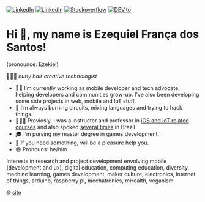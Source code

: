 
</div>
<a href="https://www.twitter.com/ezefranca" target="_blank"><img src="https://img.shields.io/badge/Twitter-%230077B5.svg?&style=flat-square&logo=twitter&logoColor=white" alt="LinkedIn"></a>
<a href="https://www.linkedin.com/in/ezefranca" target="_blank"><img src="https://img.shields.io/badge/LinkedIn-%230077B5.svg?&style=flat-square&logo=linkedin&logoColor=white" alt="LinkedIn"></a>
<a href="https://stackoverflow.com/users/2773779" target="_blank"><img src="https://img.shields.io/badge/-Stackoverflow-4CA143?style=flat-square&logo=Stackoverflow&logoColor=white" alt="Stackoverflow"></a>
<a href="https://dev.to/ezefranca" target="_blank"><img src="https://img.shields.io/badge/DEV-%230A0A0A.svg?&style=flat-square&logo=DEV.to&logoColor=white" alt="DEV.to"></a>
</div>

<h1> Hi 👋, my name is <b>Ezequiel</b> França dos Santos!</h1> (pronounce: Ezekiel)

<p>👨🏻‍🦱 <em>curly hair creative technologist</em></p>

- 📱🥑 I’m currently working as mobile developer and tech advocate, helping developers and communities grow-up. I've also been developing some side projects in web, mobile and IoT stuff.
- 🌱 I’m always burning circuits, mixing languages and trying to hack things.
- 👨🏻‍🏫 Previosly, I was a instructor and professor in [iOS and IoT related courses](https://github.com/ezefranca/ezefranca.github.io/blob/master/curriculo.md#experi%C3%AAncia-com-doc%C3%AAncia) and also spoked [several times](https://github.com/ezefranca/ezefranca.github.io/blob/master/curriculo.md#eventos-e-palestras) in Brazil 
- 🎓 I’m pursing my master degree in games development.
- 💬 If you need something, will be a pleasure help you.
- 😄 Pronouns: he/him

Interests in research and project development envolving mobile (development and ux), digital education, computing education, diversity, machine learning, games development, maker culture, electronics, internet of things, arduino, raspberry pi, mechatronics, mHealth, veganism

🌐 [site](https://ezequiel.app/)

